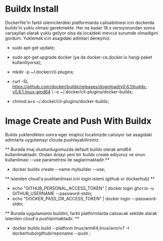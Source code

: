 # Buildx Install
Dockerfile'in farkli islemcilerdeki platformlarda calisabilmesi icin dockerda buildx'in yuklu olmasi gerekmekte.
Her ne kadar 18.x versiyonundan sonra varsayilan olarak yuklu geliyor olsa da localdeki mevcut surumde olmadigini gordum. 
Yuklemek icin asagidaki adimlari deneyiniz:
  * sudo apt-get update;
    
  * sudo apt-get upgrade docker (ya da docker-ce,docker.io hangi paket kullaniliyorsa);
    
  * mkdir -p ~/.docker/cli-plugins;
    
  * curl -SL https://github.com/docker/buildx/releases/download/v0.6.1/buildx-v0.6.1.linux-amd64 \ -o ~/.docker/cli-plugins/docker-buildx;
  
  * chmod a+x ~/.docker/cli-plugins/docker-buildx;



# Image Create and Push With Buildx 
Buildx yuklendikten sonra eger imajiniz localinizde calisiyor ise asagidaki adimlarla uygulamayi clouda pushlayabilirsiniz.

** Burada imaj olusturdugumuzda default buildx olarak amd64 kullanilmaktadir. Ondan dolayi yeni bir buildx create ediyoruz ve onun kullanilmasi --use parametresi ile saglanmaktadir.**
  * docker buildx create --name mybuilder --use;

** islenilen cloud'a pushlanilmasi icin login islemi (github or dockerhub) **
  * echo "GITHUB_PERSONAL_ACCESS_TOKEN" | docker login ghcr.io -u GITHUB_USERNAME --password-stdin;
  *  echo "DOCKER_PASS_OR_ACCESS_TOKEN" | docker login --password-stdin;

** Burada uygulamanin buildini, farkli platformlarda calisacak sekilde alarak istenilen cloud'a pushlanmaktadir. **
  * docker buildx build --platform linux/arm64,linux/arm/v7 -t dockerhuborgithub/reponame --push ;
